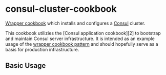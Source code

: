 # consul-cluster-cookbook
[Wrapper cookbook][0] which installs and configures a [Consul][1] cluster.

This cookbook utilizies the [Consul application cookbook][2] to
bootstrap and maintain Consul server infrastructure. It is intended as
an example usage of the [wrapper cookbook pattern][0] and should
hopefully serve as a basis for production infrastructure.

## Basic Usage

[0]: http://blog.vialstudios.com/the-environment-cookbook-pattern#thewrappercookbook
[1]: https://consul.io/
